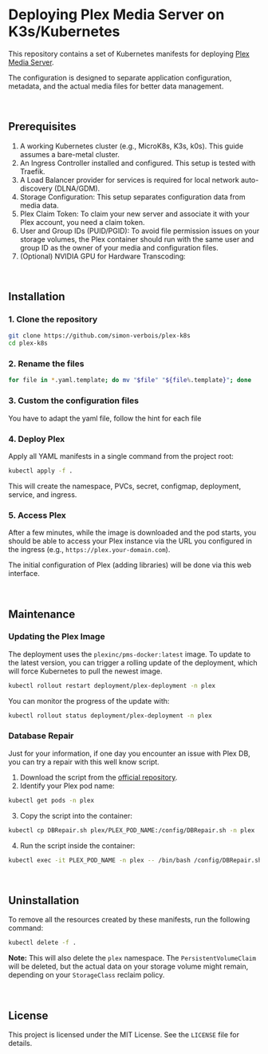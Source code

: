 # Deploying Plex Media Server on K3s/Kubernetes

This repository contains a set of Kubernetes manifests for deploying [Plex Media Server](https://www.plex.tv/).

The configuration is designed to separate application configuration, metadata, and the actual media files for better data management.

<br>

## Prerequisites

1. A working Kubernetes cluster (e.g., MicroK8s, K3s, k0s). This guide assumes a bare-metal cluster.
2. An Ingress Controller installed and configured. This setup is tested with Traefik.
3. A Load Balancer provider for services is required for local network auto-discovery (DLNA/GDM).
4. Storage Configuration: This setup separates configuration data from media data.
5. Plex Claim Token: To claim your new server and associate it with your Plex account, you need a claim token.
6. User and Group IDs (PUID/PGID): To avoid file permission issues on your storage volumes, the Plex container should run with the same user and group ID as the owner of your media and configuration files.
7. (Optional) NVIDIA GPU for Hardware Transcoding:

<br>

## Installation

### 1. Clone the repository

```bash
git clone https://github.com/simon-verbois/plex-k8s
cd plex-k8s
```

### 2. Rename the files

```bash
for file in *.yaml.template; do mv "$file" "${file%.template}"; done
```

### 3. Custom the configuration files

You have to adapt the yaml file, follow the hint for each file

### 4. Deploy Plex

Apply all YAML manifests in a single command from the project root:

```bash
kubectl apply -f .
```

This will create the namespace, PVCs, secret, configmap, deployment, service, and ingress.

### 5. Access Plex

After a few minutes, while the image is downloaded and the pod starts, you should be able to access your Plex instance via the URL you configured in the ingress (e.g., `https://plex.your-domain.com`).

The initial configuration of Plex (adding libraries) will be done via this web interface.

<br>

## Maintenance

### Updating the Plex Image

The deployment uses the `plexinc/pms-docker:latest` image. To update to the latest version, you can trigger a rolling update of the deployment, which will force Kubernetes to pull the newest image.

```bash
kubectl rollout restart deployment/plex-deployment -n plex
```

You can monitor the progress of the update with:

```bash
kubectl rollout status deployment/plex-deployment -n plex
```

### Database Repair

Just for your information, if one day you encounter an issue with Plex DB, you can try a repair with this well know script.

1. Download the script from the [official repository](https://github.com/ChuckPa/DBRepair).
2. Identify your Plex pod name:
```bash
kubectl get pods -n plex
```
3. Copy the script into the container:
```bash
kubectl cp DBRepair.sh plex/PLEX_POD_NAME:/config/DBRepair.sh -n plex
```
4. Run the script inside the container:
```bash
kubectl exec -it PLEX_POD_NAME -n plex -- /bin/bash /config/DBRepair.sh
```

<br>

## Uninstallation

To remove all the resources created by these manifests, run the following command:

```bash
kubectl delete -f .
```

**Note:** This will also delete the `plex` namespace. The `PersistentVolumeClaim` will be deleted, but the actual data on your storage volume might remain, depending on your `StorageClass` reclaim policy.

<br>

## License

This project is licensed under the MIT License. See the `LICENSE` file for details.